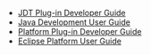 * [JDT Plug-in Developer Guide](bundles/org.eclipse.jdt.doc.isv/toc.xml)
* [Java Development User Guide](bundles/org.eclipse.jdt.doc.user/toc.xml)
* [Platform Plug-in Developer Guide](bundles/org.eclipse.platform.doc.isv/toc.xml)
* [Eclipse Platform User Guide](bundles/org.eclipse.platform.doc.user/toc.xml)